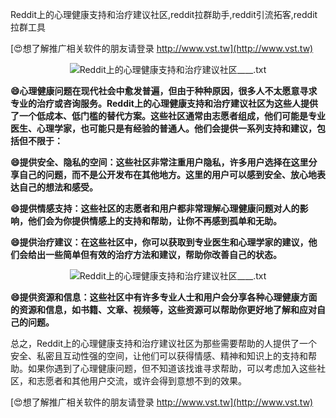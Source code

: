 Reddit上的心理健康支持和治疗建议社区,reddit拉群助手,reddit引流拓客,reddit拉群工具

[😍想了解推广相关软件的朋友请登录 http://www.vst.tw](http://www.vst.tw)

 <center><img src="https://vst.tw/MP4/tuiguang/png/3.png" alt="Reddit上的心理健康支持和治疗建议社区____.txt"></center>

**😄心理健康问题在现代社会中愈发普遍，但由于种种原因，很多人不太愿意寻求专业的治疗或咨询服务。Reddit上的心理健康支持和治疗建议社区为这些人提供了一个低成本、低门槛的替代方案。这些社区通常由志愿者组成，他们可能是专业医生、心理学家，也可能只是有经验的普通人。他们会提供一系列支持和建议，包括但不限于：**

**😄提供安全、隐私的空间：这些社区非常注重用户隐私，许多用户选择在这里分享自己的问题，而不是公开发布在其他地方。这里的用户可以感到安全、放心地表达自己的想法和感受。**

**😄提供情感支持：这些社区的志愿者和用户都非常理解心理健康问题对人的影响，他们会为你提供情感上的支持和帮助，让你不再感到孤单和无助。**

**😄提供治疗建议：在这些社区中，你可以获取到专业医生和心理学家的建议，他们会给出一些简单但有效的治疗方法和建议，帮助你改善自己的状态。**

 <center><img src="https://vst.tw/MP4/tuiguang/png/8.png" alt="Reddit上的心理健康支持和治疗建议社区____.txt"></center>

**😄提供资源和信息：这些社区中有许多专业人士和用户会分享各种心理健康方面的资源和信息，如书籍、文章、视频等，这些资源可以帮助你更好地了解和应对自己的问题。**

总之，Reddit上的心理健康支持和治疗建议社区为那些需要帮助的人提供了一个安全、私密且互动性强的空间，让他们可以获得情感、精神和知识上的支持和帮助。如果你遇到了心理健康问题，但不知道该找谁寻求帮助，可以考虑加入这些社区，和志愿者和其他用户交流，或许会得到意想不到的效果。

[😍想了解推广相关软件的朋友请登录 http://www.vst.tw](http://www.vst.tw)



